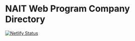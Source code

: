 # NAIT Web Program Company Directory
[![Netlify Status](https://api.netlify.com/api/v1/badges/8ede8076-43f3-40a0-a4ab-d2b2b21337c3/deploy-status)](https://app.netlify.com/sites/naitdirectory/deploys)

 

 
